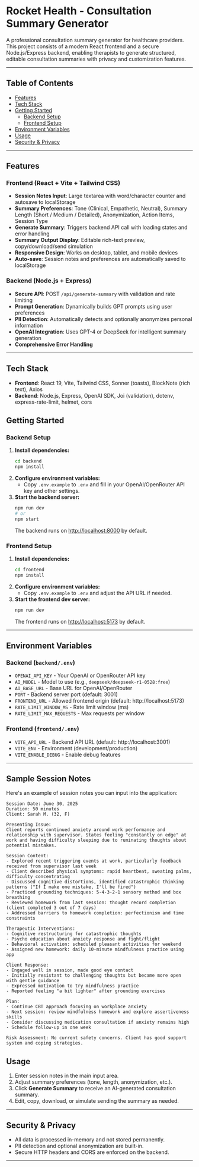 # Rocket Health - Consultation Summary Generator

A professional consultation summary generator for healthcare providers. This project consists of a modern React frontend and a secure Node.js/Express backend, enabling therapists to generate structured, editable consultation summaries with privacy and customization features.

---

## Table of Contents
- [Features](#features)
- [Tech Stack](#tech-stack)
- [Getting Started](#getting-started)
  - [Backend Setup](#backend-setup)
  - [Frontend Setup](#frontend-setup)
- [Environment Variables](#environment-variables)
- [Usage](#usage)
- [Security & Privacy](#security--privacy)

---

## Features

### Frontend (React + Vite + Tailwind CSS)
- **Session Notes Input**: Large textarea with word/character counter and autosave to localStorage
- **Summary Preferences**: Tone (Clinical, Empathetic, Neutral), Summary Length (Short / Medium / Detailed), Anonymization, Action Items, Session Type
- **Generate Summary**: Triggers backend API call with loading states and error handling
- **Summary Output Display**: Editable rich-text preview, copy/download/send simulation
- **Responsive Design**: Works on desktop, tablet, and mobile devices
- **Auto-save**: Session notes and preferences are automatically saved to localStorage

### Backend (Node.js + Express)
- **Secure API**: POST `/api/generate-summary` with validation and rate limiting
- **Prompt Generation**: Dynamically builds GPT prompts using user preferences
- **PII Detection**: Automatically detects and optionally anonymizes personal information
- **OpenAI Integration**: Uses GPT-4 or DeepSeek for intelligent summary generation
- **Comprehensive Error Handling**

---

## Tech Stack
- **Frontend**: React 19, Vite, Tailwind CSS, Sonner (toasts), BlockNote (rich text), Axios
- **Backend**: Node.js, Express, OpenAI SDK, Joi (validation), dotenv, express-rate-limit, helmet, cors

## Getting Started

### Backend Setup
1. **Install dependencies:**
   ```sh
   cd backend
   npm install
   ```
2. **Configure environment variables:**
   - Copy `.env.example` to `.env` and fill in your OpenAI/OpenRouter API key and other settings.
3. **Start the backend server:**
   ```sh
   npm run dev
   # or
   npm start
   ```
   The backend runs on [http://localhost:8000](http://localhost:8000) by default.

### Frontend Setup
1. **Install dependencies:**
   ```sh
   cd frontend
   npm install
   ```
2. **Configure environment variables:**
   - Copy `.env.example` to `.env` and adjust the API URL if needed.
3. **Start the frontend dev server:**
   ```sh
   npm run dev
   ```
   The frontend runs on [http://localhost:5173](http://localhost:5173) by default.

---

## Environment Variables

### Backend (`backend/.env`)
- `OPENAI_API_KEY` - Your OpenAI or OpenRouter API key
- `AI_MODEL` - Model to use (e.g., `deepseek/deepseek-r1-0528:free`)
- `AI_BASE_URL` - Base URL for OpenAI/OpenRouter
- `PORT` - Backend server port (default: 3001)
- `FRONTEND_URL` - Allowed frontend origin (default: http://localhost:5173)
- `RATE_LIMIT_WINDOW_MS` - Rate limit window (ms)
- `RATE_LIMIT_MAX_REQUESTS` - Max requests per window

### Frontend (`frontend/.env`)
- `VITE_API_URL` - Backend API URL (default: http://localhost:3001)
- `VITE_ENV` - Environment (development/production)
- `VITE_ENABLE_DEBUG` - Enable debug features

---

## Sample Session Notes

Here's an example of session notes you can input into the application:

```
Session Date: June 30, 2025
Duration: 50 minutes
Client: Sarah M. (32, F)

Presenting Issue:
Client reports continued anxiety around work performance and relationship with supervisor. States feeling "constantly on edge" at work and having difficulty sleeping due to ruminating thoughts about potential mistakes.

Session Content:
- Explored recent triggering events at work, particularly feedback received from supervisor last week
- Client described physical symptoms: rapid heartbeat, sweating palms, difficulty concentrating
- Discussed cognitive distortions, identified catastrophic thinking patterns ("If I make one mistake, I'll be fired")
- Practiced grounding techniques: 5-4-3-2-1 sensory method and box breathing
- Reviewed homework from last session: thought record completion (client completed 3 out of 7 days)
- Addressed barriers to homework completion: perfectionism and time constraints

Therapeutic Interventions:
- Cognitive restructuring for catastrophic thoughts
- Psycho education about anxiety response and fight/flight
- Behavioral activation: scheduled pleasant activities for weekend
- Assigned new homework: daily 10-minute mindfulness practice using app

Client Response:
- Engaged well in session, made good eye contact
- Initially resistant to challenging thoughts but became more open with gentle guidance
- Expressed motivation to try mindfulness practice
- Reported feeling "a bit lighter" after grounding exercises

Plan:
- Continue CBT approach focusing on workplace anxiety
- Next session: review mindfulness homework and explore assertiveness skills
- Consider discussing medication consultation if anxiety remains high
- Schedule follow-up in one week

Risk Assessment: No current safety concerns. Client has good support system and coping strategies.
```

## Usage
1. Enter session notes in the main input area.
2. Adjust summary preferences (tone, length, anonymization, etc.).
3. Click **Generate Summary** to receive an AI-generated consultation summary.
4. Edit, copy, download, or simulate sending the summary as needed.

---

## Security & Privacy
- All data is processed in-memory and not stored permanently.
- PII detection and optional anonymization are built-in.
- Secure HTTP headers and CORS are enforced on the backend.

---